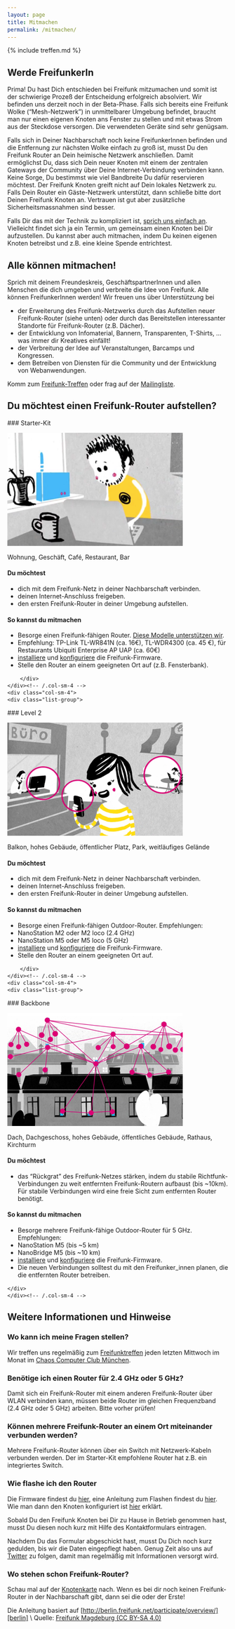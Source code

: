 ```yaml
---
layout: page
title: Mitmachen
permalink: /mitmachen/
---
```


{% include treffen.md %}


## Werde FreifunkerIn

Prima! Du hast Dich entschieden bei Freifunk mitzumachen und somit ist der schwierige Prozeß der Entscheidung erfolgreich absolviert. Wir befinden uns derzeit noch in der Beta-Phase. Falls sich bereits eine Freifunk Wolke (“Mesh-Netzwerk”) in unmittelbarer Umgebung befindet, braucht man nur einen eigenen Knoten ans Fenster zu stellen und mit etwas Strom aus der Steckdose versorgen. Die verwendeten Geräte sind sehr genügsam.

Falls sich in Deiner Nachbarschaft noch keine FreifunkerInnen befinden und die Entfernung zur nächsten Wolke einfach zu groß ist, musst Du den Freifunk Router an Dein heimische Netzwerk anschließen. Damit ermöglichst Du, dass sich Dein neuer Knoten mit einem der zentralen Gateways der Community über Deine Internet-Verbindung verbinden kann. Keine Sorge, Du bestimmst wie viel Bandbreite Du dafür reservieren möchtest. Der Freifunk Knoten greift nicht auf Dein lokales Netzwerk zu. Falls Dein Router ein Gäste-Netzwerk unterstützt, dann schließe bitte dort Deinen Freifunk Knoten an. Vertrauen ist gut aber zusätzliche Sicherheitsmassnahmen sind besser.

Falls Dir das mit der Technik zu kompliziert ist, [sprich uns einfach an][kontakt]. Vielleicht findet sich ja ein Termin, um gemeinsam einen Knoten bei Dir aufzustellen. Du kannst aber auch mitmachen, indem Du keinen eigenen Knoten betreibst und z.B. eine kleine Spende entrichtest.

## Alle können mitmachen!

Sprich mit deinem Freundeskreis, GeschäftspartnerInnen und allen Menschen die dich umgeben und verbreite die Idee von Freifunk. Alle können FreifunkerInnen werden! Wir freuen uns über Unterstützung bei

* der Erweiterung des Freifunk-Netzwerks durch das Aufstellen neuer Freifunk-Router (siehe unten) oder durch das Bereitstellen interessanter Standorte für Freifunk-Router (z.B. Dächer).
* der Entwicklung von Infomaterial, Bannern, Transparenten, T-Shirts, … was immer dir Kreatives einfällt!
* der Verbreitung der Idee auf Veranstaltungen, Barcamps und Kongressen.
* dem Betreiben von Diensten für die Community und der Entwicklung von Webanwendungen.
    
Komm zum [Freifunk-Treffen][kontakt] oder frag auf der [Mailingliste][kontakt].

## Du möchtest einen Freifunk-Router aufstellen?

<div class="row">        
    <div class="col-sm-4">
        <div class="list-group">

<div  markdown="1">
### Starter-Kit

![Starter-Kit](/assets/mitmachen/participate_small.png)

Wohnung, Geschäft, Café, Restaurant, Bar

#### Du möchtest

* dich mit dem Freifunk-Netz in deiner Nachbarschaft verbinden.
* deinen Internet-Anschluss freigeben.
* den ersten Freifunk-Router in deiner Umgebung aufstellen.

#### So kannst du mitmachen

* Besorge einen Freifunk-fähigen Router. [Diese Modelle unterstützen wir][firmware].
* Empfehlung: TP-Link TL-WR841N (ca. 16€), TL-WDR4300 (ca. 45 €), für Restaurants Ubiquiti Enterprise AP UAP (ca. 60€)
* [installiere][router-flashen] und [konfiguriere][router-konfigurieren] die Freifunk-Firmware.
* Stelle den Router an einem geeigneten Ort auf (z.B. Fensterbank).
</div>

        </div>            
    </div><!-- /.col-sm-4 -->
    <div class="col-sm-4">
    <div class="list-group">

<div markdown="1">
### Level 2

![Level 2](/assets/mitmachen/participate_medium.png)

Balkon, hohes Gebäude, öffentlicher Platz, Park, weitläufiges Gelände

#### Du möchtest

* dich mit dem Freifunk-Netz in deiner Nachbarschaft verbinden.
* deinen Internet-Anschluss freigeben.
* den ersten Freifunk-Router in deiner Umgebung aufstellen.

#### So kannst du mitmachen

* Besorge einen Freifunk-fähigen Outdoor-Router. Empfehlungen:
* NanoStation M2 oder M2 loco (2.4 GHz)
* NanoStation M5 oder M5 loco (5 GHz)
* [installiere][router-flashen] und [konfiguriere][router-konfigurieren] die Freifunk-Firmware.
* Stelle den Router an einem geeigneten Ort auf.
</div>

        </div>
    </div><!-- /.col-sm-4 -->
    <div class="col-sm-4">
    <div class="list-group">

<div markdown="1">
### Backbone

![Level 2](/assets/mitmachen/participate_big.png)

Dach, Dachgeschoss, hohes Gebäude, öffentliches Gebäude, Rathaus, Kirchturm

#### Du möchtest

* das “Rückgrat” des Freifunk-Netzes stärken, indem du stabile Richtfunk-Verbindungen zu weit entfernten Freifunk-Routern aufbaust (bis ~10km). Für stabile Verbindungen wird eine freie Sicht zum entfernten Router benötigt.

#### So kannst du mitmachen

* Besorge mehrere Freifunk-fähige Outdoor-Router für 5 GHz. Empfehlungen:
* NanoStation M5 (bis ~5 km)
* NanoBridge M5 (bis ~10 km)
* [installiere][router-flashen] und [konfiguriere][router-konfigurieren] die Freifunk-Firmware.
* Die neuen Verbindungen solltest du mit den Freifunker_innen planen, die die entfernten Router betreiben.
</div>

    </div>
    </div><!-- /.col-sm-4 -->
</div>

## Weitere Informationen und Hinweise

### Wo kann ich meine Fragen stellen?
Wir treffen uns regelmäßig zum [Freifunktreffen][kontakt] jeden letzten Mittwoch im Monat im [Chaos Computer Club München][ccc].

### Benötige ich einen Router für 2.4 GHz oder 5 GHz?
Damit sich ein Freifunk-Router mit einem anderen Freifunk-Router über WLAN verbinden kann, müssen beide Router im gleichen Frequenzband (2.4 GHz oder 5 GHz) arbeiten. Bitte vorher prüfen!

### Können mehrere Freifunk-Router an einem Ort miteinander verbunden werden?
Mehrere Freifunk-Router können über ein Switch mit Netzwerk-Kabeln verbunden werden. Der im Starter-Kit empfohlene Router hat z.B. ein integriertes Switch.

### Wie flashe ich den Router
Die Firmware findest du [hier][firmware], eine Anleitung zum Flashen findest du [hier][router-flashen]. Wie man dann den Knoten konfiguriert ist [hier][router-konfigurieren] erklärt.

Sobald Du den Freifunk Knoten bei Dir zu Hause in Betrieb genommen hast, musst Du diesen noch kurz mit Hilfe des Kontaktformulars eintragen.

Nachdem Du das Formular abgeschickt hast, musst Du Dich noch kurz gedulden, bis wir die Daten eingepflegt haben. Genug Zeit also uns auf [Twitter][twitter] zu folgen, damit man regelmäßig mit Informationen versorgt wird.

### Wo stehen schon Freifunk-Router?
Schau mal auf der [Knotenkarte](http://freifunk-muenchen.de/knotenkarte) nach. Wenn es bei dir noch keinen Freifunk-Router in der Nachbarschaft gibt, dann sei die oder der Erste!

Die Anleitung basiert auf [http://berlin.freifunk.net/participate/overview/][berlin] \\
Quelle: [Freifunk Magdeburg (CC BY-SA 4.0)](http://md.freifunk.net)

[berlin]: http://berlin.freifunk.net/participate/overview/
[kontakt]: /kontakt/
[firmware]: /firmware/
[router-flashen]: /router-flashen/
[router-konfigurieren]: /router-konfigurieren/
[ccc]: http://muc.ccc.de
[twitter]: https://twitter.com/freifunkmuc
